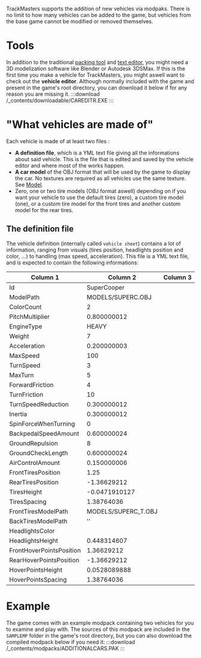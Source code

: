 <!-- TITLE:Create vehicles -->

TrackMasters supports the addition of new vehicles via modpaks. There is no limit to how many vehicles can be added to the game, but vehicles from the base game cannot be modified or removed themselves.

# Tools
In addition to the traditional [packing tool](https://wiki.trackmasters.louve.systems/read/home/3-packing.md) and [text editor](https://wiki.trackmasters.louve.systems/read/home/1-getting-started.md), you might need a 3D modelization software like Blender or Autodesk 3DSMax. If this is the first time you make a vehicle for TrackMasters, you might aswell want to check out the **vehicle editor**.
Although normally included with the game and present in the game's root directory, you can download it below if for any reason you are missing it.
:::download /_contents/downloadable/CAREDITR.EXE :::

# "What vehicles are made of"
Each vehicle is made of at least two files :
* **A definition file**, which is a YML text file giving all the informations about said vehicle. This is the file that is edited and saved by the vehicle editor and where most of the works happen.
* **A car model** of the OBJ format that will be used by the game to display the car. No textures are required as all vehicles use the same texture. See [Model](#model).
* Zero, one or two tire models (OBJ format aswell) depending on if you want your vehicle to use the default tires (zero), a custom tire model (one), or a custom tire model for the front tires and another custom model for the rear tires.

## The definition file
The vehicle definition (internally called `vehicle sheet`) contains a lot of information, ranging from visuals (tires position, headlights position and color, ...) to handling (max speed, acceleration). This file is a YML text file, and is expected to contain the following informations:

| Column 1 | Column 2 | Column 3 |
| -------- | -------- | -------- |
|  Id  |   SuperCooper  |
|  ModelPath  |   MODELS/SUPERC.OBJ  |
|  ColorCount  |   2  |
|  PitchMultiplier  |   0.800000012  |
|  EngineType  |   HEAVY  |
|  Weight  |   7  |
|  Acceleration  |   0.200000003  |
|  MaxSpeed  |   100  |
|  TurnSpeed  |   3  |
|  MaxTurn  |   5  |
|  ForwardFriction  |   4  |
|  TurnFriction  |   10  |
|  TurnSpeedReduction  |   0.300000012  |
|  Inertia  |   0.300000012  |
|  SpinForceWhenTurning  |   0  |
|  BackpedalSpeedAmount  |   0.600000024  |
|  GroundRepulsion  |   8  |
|  GroundCheckLength  |   0.600000024  |
|  AirControlAmount  |   0.150000006  |
|  FrontTiresPosition  |   1.25  |
|  RearTiresPosition  |   -1.36629212  |
|  TiresHeight  |   -0.0471910127  |
|  TiresSpacing  |   1.38764036  |
|  FrontTiresModelPath  |   MODELS/SUPERC_T.OBJ  |
|  BackTiresModelPath  |   ''  |
|  HeadlightsColor  |    |
|  HeadlightsHeight  |   0.448314607  |
|  FrontHoverPointsPosition  |   1.36629212  |
|  RearHoverPointsPosition  |   -1.36629212  |
|  HoverPointsHeight  |   0.0528089888  |
|  HoverPointsSpacing  |   1.38764036  |





# Example
The game comes with an example modpack containing two vehicles for you to examine and play with. The sources of this modpack are included in the `SAMPLEMP` folder in the game's root directory, but you can also download the compiled modpack below if you need it:
:::download /_contents/modpacks/ADDITIONALCARS.PAK :::